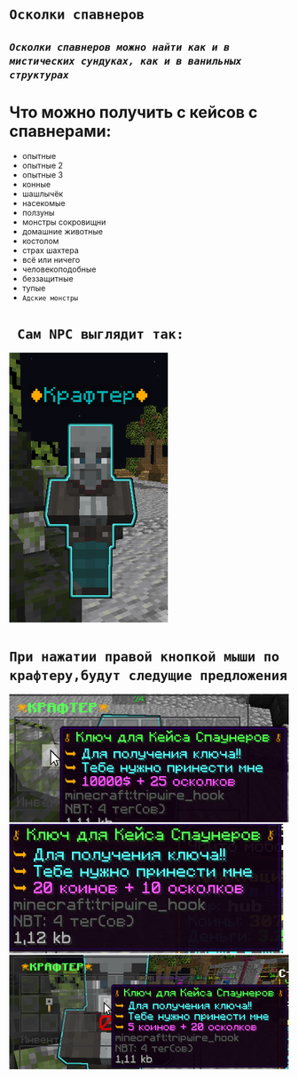 # ` Осколки спавнеров `
## _`Осколки спавнеров можно найти как и в мистических сундуках, как и в ванильных структурах`_
 # Что можно получить с кейсов с спавнерами:
- опытные
- опытные 2
- опытные 3
- конные
- шашлычёк
- насекомые
- ползуны
- монстры сокровищни
- домашние животные
- костолом
- страх шахтера
- всё или ничего
- человекоподобные
- беззащитные
- тупые
- `Адские монстры`
 # ` Сам NPC выглядит так:`
 ![crafter](assets/Crafter.png)
 # `При нажатии правой кнопкой мыши по крафтеру,будут следущие предложения`
![buy](assets/nitro.png)
![buy](assets/buyer.png)
![buy](assets/enma.png)